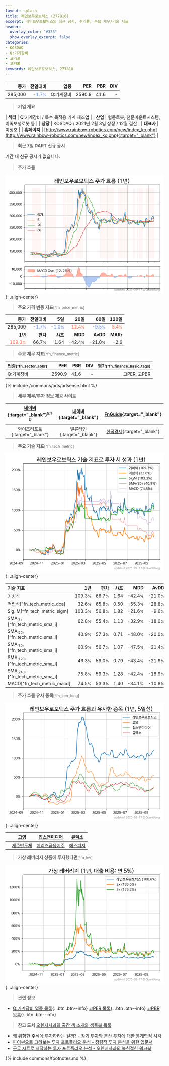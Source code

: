 ```yaml
---
layout: splash
title: 레인보우로보틱스 (277810)
excerpt: 레인보우로보틱스의 최근 공시, 수익률, 주요 재무/기술 지표
header:
  overlay_color: "#333"
  show_overlay_excerpt: false
categories:
- KOSDAQ
- Q:기계장비
- 고PER
- 고PBR
keywords: 레인보우로보틱스, 277810
---
```


| **종가** | **전일대비** | **업종** | **PER** | **PBR** | **DIV** |
| -------: | -----------: | -------: | ------: | ------: | ------: |
| 285,000 | <span style="color: cornflowerblue">-1.7<small>%</small></span> | Q:기계장비 | 2590.9 | 41.6 | - |

<!-- more -->


> **기업 개요**<a id="company"></a>

| <span style="white-space:nowrap;">**섹터**</span> | Q:기계장비 / 특수 목적용 기계 제조업 |
| <span style="white-space:nowrap;">**산업**</span> | 협동로봇, 천문마운트시스템, 이족보행로봇 등 |
| <span style="white-space:nowrap;">**상장**</span> | KOSDAQ / 2021년 2월 3일 상장 / 12월 결산 |
| <span style="white-space:nowrap;">**대표자**</span> | 이정호 |
| <span style="white-space:nowrap;">**홈페이지**</span> | [http://www.rainbow-robotics.com/new/index_ko.php](http://www.rainbow-robotics.com/new/index_ko.php){:target="_blank"} |


> **최근 7일 DART 신규 공시**<a id="dart"></a>

기간 내 신규 공시가 없습니다.


> **주가 흐름**<a id="price"></a>

![277810](/stock/images/277810.png){: .align-center}


> **주요 가격 변동 지표**<small>[^fn_price_metric]</small>

| **종가** | **전일대비** | **5일** | **20일** | **60일** | **120일** |
| -------: | -----------: | ------: | -------: | -------: | --------: |
| 285,000 | <span style="color: cornflowerblue">-1.7<small>%</small></span> | <span style="color: cornflowerblue">-1.0<small>%</small></span> | <span style="color: tomato">12.4<small>%</small></span> | <span style="color: cornflowerblue">-9.5<small>%</small></span> | <span style="color: tomato">5.4<small>%</small></span> |
| **1년** | **편차** | **샤프** | **MDD** | **AvDD** | **MARr** |
| <span style="color: tomato">109.3<small>%</small></span> | 66.7<small>%</small> | 1.64 | -42.4<small>%</small> | -21.0<small>%</small> | -2.6 |


> **주요 재무 지표**<small>[^fn_finance_metric]</small>

| **업종**<small>[^fn_sector_abbr]</small> | **PER** | **PBR** | **DIV** | **평가**<small>[^fn_finance_basic_tags]</small> |
| :--------------------------------------- | ------: | ------: | ------: | ----------------------------------------------: |
| Q:기계장비 | 2590.9 | 41.6 | - | 고PER, 고PBR |



{% include /commons/ads/adsense.html %}

> **세부 재무/투자 정보 제공 사이트**

| [네이버](https://m.stock.naver.com/domestic/stock/277810/finance/summary){:target="_blank"}<sup><small>모바일</small></sup> | [네이버](https://finance.naver.com/item/coinfo.naver?code=277810){:target="_blank"} | [FnGuide](https://comp.fnguide.com/SVO2/ASP/SVD_Invest.asp?gicode=A277810&MenuYn=Y){:target="_blank"} |
| :---: | :---: | :---: |
| [와이즈리포트](https://comp.wisereport.co.kr/company/c1040001.aspx?cmp_cd=277810){:target="_blank"} | [밸류라인](https://www.valueline.co.kr/finance/summary/277810){:target="_blank"} | [한국경제](https://markets.hankyung.com/stock/277810/financial-summary){:target="_blank"} |


> **주요 기술 지표**<small>[^fn_tech_metric]</small>


![277810](/stock/images/277810_tech.png){: .align-center}

| **기술 지표** | **1년** | **편차** | **샤프** | **MDD** | **AvDD** |
| :------------ | ------: | -----------: | -------: | ------: | -------: |
| 거치식 | 109.3<small>%</small> | 66.7<small>%</small> | 1.64 | -42.4<small>%</small> | -21.0<small>%</small> |
| 적립식[^fn_tech_metric_dca] | 32.6<small>%</small> | 65.8<small>%</small> | 0.50 | -55.3<small>%</small> | -28.8<small>%</small> |
| Sig. M[^fn_tech_metric_sigm] | 103.3<small>%</small> | 56.8<small>%</small> | 1.82 | -21.6<small>%</small> | -9.6<small>%</small> |
| SMA<small><sub>(5)</sub></small>[^fn_tech_metric_sma_i] | 62.8<small>%</small> | 55.4<small>%</small> | 1.13 | -32.9<small>%</small> | -18.0<small>%</small> |
| SMA<small><sub>(20)</sub></small>[^fn_tech_metric_sma_i] | 40.9<small>%</small> | 57.3<small>%</small> | 0.71 | -48.0<small>%</small> | -20.0<small>%</small> |
| SMA<small><sub>(60)</sub></small>[^fn_tech_metric_sma_i] | 60.9<small>%</small> | 56.7<small>%</small> | 1.07 | -47.5<small>%</small> | -21.4<small>%</small> |
| SMA<small><sub>(120)</sub></small>[^fn_tech_metric_sma_i] | 46.3<small>%</small> | 59.0<small>%</small> | 0.79 | -43.4<small>%</small> | -21.9<small>%</small> |
| SMA<small><sub>(240)</sub></small>[^fn_tech_metric_sma_i] | 75.8<small>%</small> | 59.3<small>%</small> | 1.28 | -42.4<small>%</small> | -18.9<small>%</small> |
| MACD[^fn_tech_metric_macd] | 74.5<small>%</small> | 53.3<small>%</small> | 1.40 | -34.1<small>%</small> | -10.8<small>%</small> |


> **주가 흐름 유사 종목**<a id="corr"></a><small>[^fn_corr_long]</small>

![277810](/stock/images/277810_corr.png){: .align-center}

|       | [고영](/098460/) | [칩스앤미디어](/094360/) | [큐렉소](/060280/) |
| :---: | :------------------------------------: | :------------------------------------: | :------------------------------------: |
|       | [제주반도체](/080220/) | [메리츠금융지주](/138040/) | [에스피지](/058610/) |


> **가상 레버리지 상품에 투자했다면**<a id="2x"></a><small>[^fn_lev]</small>

![277810](/stock/images/277810_2x.png){: .align-center}


> **관련 정보**

- [Q:기계장비 업종 목록](/stats/sector/kosdaq_업종_기계장비_종목/){: .btn .btn--info} [고PER 목록](/fn/fn_high_per/){: .btn .btn--info} [고PBR 목록](/fn/fn_high_pbr/){: .btn .btn--info}

> **참고 도서** [오렌지사과의 출간 책 소개와 샘플북 목록](https://kongdori.tistory.com/691)

- [왜 위험한 주식에 투자하라는 걸까? - 장기 투자와 분산 투자에 대한 통계학적 시각](https://kongdori.tistory.com/421)
- [파이썬으로 그려보는 투자 포트폴리오 분석  - 정량적 투자 분석을 위한 입문서](https://kongdori.tistory.com/643)
- [구글 시트로 시작하는 투자 포트폴리오 분석 - 오렌지사과의 불친절한 워크북](https://kongdori.tistory.com/449)


{% include commons/footnotes.md %}